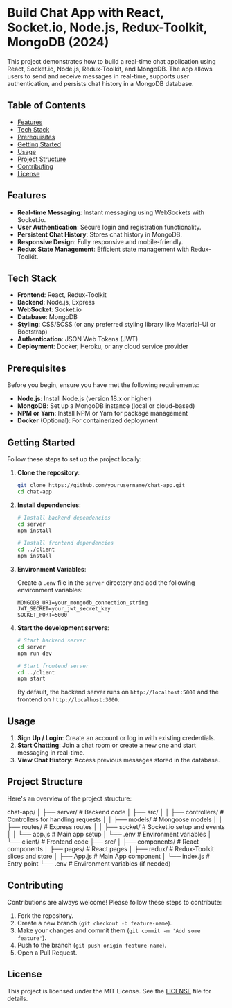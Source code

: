 # Build Chat App with React, Socket.io, Node.js, Redux-Toolkit, MongoDB (2024)

This project demonstrates how to build a real-time chat application using React, Socket.io, Node.js, Redux-Toolkit, and MongoDB. The app allows users to send and receive messages in real-time, supports user authentication, and persists chat history in a MongoDB database.

## Table of Contents

- [Features](#features)
- [Tech Stack](#tech-stack)
- [Prerequisites](#prerequisites)
- [Getting Started](#getting-started)
- [Usage](#usage)
- [Project Structure](#project-structure)
- [Contributing](#contributing)
- [License](#license)

## Features

- **Real-time Messaging**: Instant messaging using WebSockets with Socket.io.
- **User Authentication**: Secure login and registration functionality.
- **Persistent Chat History**: Stores chat history in MongoDB.
- **Responsive Design**: Fully responsive and mobile-friendly.
- **Redux State Management**: Efficient state management with Redux-Toolkit.

## Tech Stack

- **Frontend**: React, Redux-Toolkit
- **Backend**: Node.js, Express
- **WebSocket**: Socket.io
- **Database**: MongoDB
- **Styling**: CSS/SCSS (or any preferred styling library like Material-UI or Bootstrap)
- **Authentication**: JSON Web Tokens (JWT)
- **Deployment**: Docker, Heroku, or any cloud service provider

## Prerequisites

Before you begin, ensure you have met the following requirements:

- **Node.js**: Install Node.js (version 18.x or higher)
- **MongoDB**: Set up a MongoDB instance (local or cloud-based)
- **NPM or Yarn**: Install NPM or Yarn for package management
- **Docker** (Optional): For containerized deployment

## Getting Started

Follow these steps to set up the project locally:

1. **Clone the repository**:

   ```bash
   git clone https://github.com/yourusername/chat-app.git
   cd chat-app
   ```

2. **Install dependencies**:

   ```bash
   # Install backend dependencies
   cd server
   npm install

   # Install frontend dependencies
   cd ../client
   npm install
   ```

3. **Environment Variables**:

   Create a `.env` file in the `server` directory and add the following environment variables:

   ```env
   MONGODB_URI=your_mongodb_connection_string
   JWT_SECRET=your_jwt_secret_key
   SOCKET_PORT=5000
   ```

4. **Start the development servers**:

   ```bash
   # Start backend server
   cd server
   npm run dev

   # Start frontend server
   cd ../client
   npm start
   ```

   By default, the backend server runs on `http://localhost:5000` and the frontend on `http://localhost:3000`.

## Usage

1. **Sign Up / Login**: Create an account or log in with existing credentials.
2. **Start Chatting**: Join a chat room or create a new one and start messaging in real-time.
3. **View Chat History**: Access previous messages stored in the database.

## Project Structure

Here's an overview of the project structure:

chat-app/ │ ├── server/ # Backend code │ ├── src/ │ │ ├── controllers/ # Controllers for handling requests │ │ ├── models/ # Mongoose models │ │ ├── routes/ # Express routes │ │ ├── socket/ # Socket.io setup and events │ │ └── app.js # Main app setup │ └── .env # Environment variables │ └── client/ # Frontend code ├── src/ │ ├── components/ # React components │ ├── pages/ # React pages │ ├── redux/ # Redux-Toolkit slices and store │ ├── App.js # Main App component │ └── index.js # Entry point └── .env # Environment variables (if needed)

## Contributing

Contributions are always welcome! Please follow these steps to contribute:

1. Fork the repository.
2. Create a new branch (`git checkout -b feature-name`).
3. Make your changes and commit them (`git commit -m 'Add some feature'`).
4. Push to the branch (`git push origin feature-name`).
5. Open a Pull Request.

## License

This project is licensed under the MIT License. See the [LICENSE](LICENSE) file for details.
